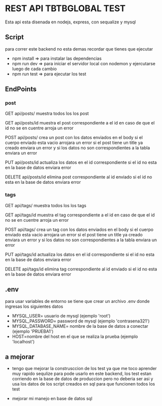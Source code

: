 # REST API TBTBGLOBAL TEST

Esta api esta disenada en nodejs, express, con sequalize y mysql

## Script

para correr este backend no esta demas recordar que tienes que ejecutar

- npm install => para instalar las dependencias
- npm run dev => para iniciar el servidor local con nodemon y ejercutarse luego de cada cambio
- npm run test => para ejecutar los test

## EndPoints

### post

GET api/posts/ muestra todos los los post

GET api/posts/id muestra el post correspondiente a el id en caso de que el id no se en cuentre arroja un error

POST api/posts/ crea un post con los datos enviados en el body si el cuerpo enviado esta vacio arrojara un error
si el post tiene un title ya creado enviara un error y si los datos no son correspondientes a la tabla enviara un error

PUT api/posts/id actualiza los datos en el id correspondiente si el id no esta en la base de datos enviara error

DELETE api/posts/id elimina post correspondiente al id enviado si el id no esta en la base de datos enviara error

### tags

GET api/tags/ muestra todos los los tags

GET api/tags/id muestra el tag correspondiente a el id en caso de que el id no se en cuentre arroja un error

POST api/tags/ crea un tag con los datos enviados en el body si el cuerpo enviado esta vacio arrojara un error
si el post tiene un title ya creado enviara un error y si los datos no son correspondientes a la tabla enviara un error

PUT api/tags/id actualiza los datos en el id correspondiente si el id no esta en la base de datos enviara error

DELETE api/tags/id elimina tag correspondiente al id enviado si el id no esta en la base de datos enviara error

## .env

para usar variables de entorno se tiene que crear un archivo .env donde ingresas los siguientes datos

- MYSQL_USER= usuario de mysql (ejemplo 'root')
- MYSQL_PASSWORD= password de mysql (ejemplo 'contrasena321')
- MYSQL_DATABASE_NAME= nombre de la base de datos a conectar (ejemplo 'PRUEBA1')
- HOST=nombre del host en el que se realiza la prueba (ejemplo 'localhost')

## a mejorar

- tengo que mejorar la construsccion de los test ya que me toco aprender muy rapido sequlize para pode usarlo en este backend, los test estan corriendo en la base de datos de produccion pero no deberia ser asi y usa los datos de los script creados en sql para que funcionen todos los test

- mejorar mi manejo en base de datos sql
